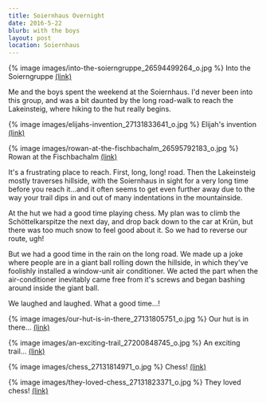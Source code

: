 ```yaml
---
title: Soiernhaus Overnight
date: 2016-5-22
blurb: with the boys
layout: post
location: Soiernhaus
---
```


{% image images/into-the-soierngruppe_26594499264_o.jpg %}
Into the Soierngruppe
<a href='https://www.flickr.com/photos/55338612@N00/26594499264'>(link)</a>


Me and the boys spent the weekend at the Soiernhaus. I'd never been into this group,
and was a bit daunted by the long road-walk to reach the Lakeinsteig, where hiking
to the hut really begins.

{% image images/elijahs-invention_27131833641_o.jpg %}
Elijah's invention
<a href='https://www.flickr.com/photos/55338612@N00/27131833641'>(link)</a>

{% image images/rowan-at-the-fischbachalm_26595792183_o.jpg %}
Rowan at the Fischbachalm
<a href='https://www.flickr.com/photos/55338612@N00/26595792183'>(link)</a>

It's a frustrating place to reach. First, long, long! road. Then the Lakeinsteig
mostly traverses hillside, with the Soiernhaus in sight for a very long time before
you reach it...and it often seems to get even further away due to the way your
trail dips in and out of many indentations in the mountainside.

At the hut we had a good time playing chess. My plan was to climb the Schöttelkarspitze
the next day, and drop back down to the car at Krün, but there was too much snow
to feel good about it. So we had to reverse our route, ugh!

But we had a good time in the rain on the long road. We made up a joke where people
are in a giant ball rolling down the hillside, in which they've foolishly installed
a window-unit air conditioner. We acted the part when the air-conditioner inevitably
came free from it's screws and began bashing around inside the giant ball.

We laughed and laughed. What a good time...!



{% image images/our-hut-is-in-there_27131805751_o.jpg %}
Our hut is in there...
<a href='https://www.flickr.com/photos/55338612@N00/27131805751'>(link)</a>





{% image images/an-exciting-trail_27200848745_o.jpg %}
An exciting trail...
<a href='https://www.flickr.com/photos/55338612@N00/27200848745'>(link)</a>



{% image images/chess_27131814971_o.jpg %}
Chess!
<a href='https://www.flickr.com/photos/55338612@N00/27131814971'>(link)</a>


{% image images/they-loved-chess_27131823371_o.jpg %}
They loved chess!
<a href='https://www.flickr.com/photos/55338612@N00/27131823371'>(link)</a>


